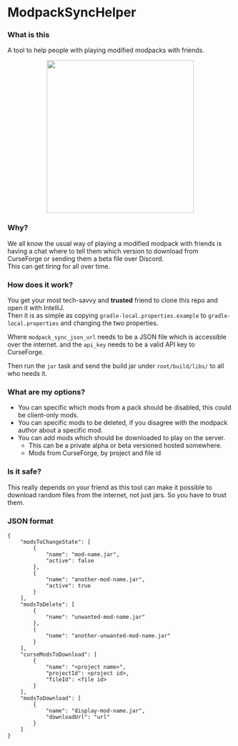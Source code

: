 # ModpackSyncHelper

### What is this
A tool to help people with playing modified modpacks with friends.  
<div align="center">
<img src="https://user-images.githubusercontent.com/7978180/129472690-94c574c4-60e8-4fd6-8178-46ec75208daf.png" width="329" height="342">
</div>

### Why?
We all know the usual way of playing a modified modpack with friends 
is having a chat where to tell them which version to download from CurseForge or sending them a beta file over Discord.   
This can get tiring for all over time.

### How does it work?
You get your most tech-savvy and **trusted** friend to clone this repo and open it with IntelliJ.   
Then it is as simple as copying `gradle-local.properties.example` to `gradle-local.properties`
and changing the two properties.

Where `modpack_sync_json_url` needs to be a JSON file which is accessible over the internet.
and the `api_key` needs to be a valid API key to CurseForge.

Then run the `jar` task and send the build jar under `root/build/libs/` to all who needs it.

### What are my options?
- You can specific which mods from a pack should be disabled, this could be client-only mods.
- You can specific mods to be deleted, if you disagree with the modpack author about a specific mod.
- You can add mods which should be downloaded to play on the server.
    - This can be a private alpha or beta versioned hosted somewhere.
    - Mods from CurseForge, by project and file id

### Is it safe?
This really depends on your friend as this tool can make it possible to download random files from the internet, not just jars.
So you have to trust them.

### JSON format

```
{
    "modsToChangeState": [
        {
            "name": "mod-name.jar",
            "active": false
        },
        {
            "name": "another-mod-name.jar",
            "active": true
        }
    ],
    "modsToDelete": [
        {
            "name": "unwanted-mod-name.jar"
        },
        {
            "name": "another-unwanted-mod-name.jar"
        }
    ],
    "curseModsToDownload": [
        {
            "name": "<project name>",
            "projectId": <project id>,
            "fileId": <file id>
        }
    ],
    "modsToDownload": [
        {
            "name": "display-mod-name.jar",
            "downloadUrl": "url"
        }
    ]
}
```
